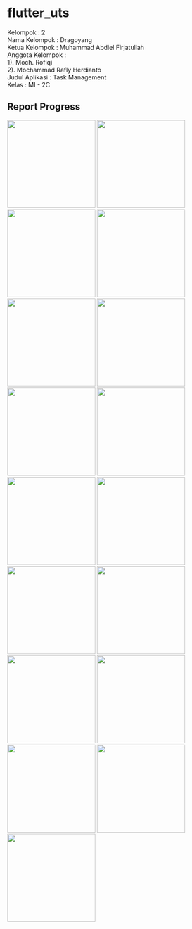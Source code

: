 # flutter_uts

Kelompok : 2 <br>
Nama Kelompok : Dragoyang <br>
Ketua Kelompok : Muhammad Abdiel Firjatullah <br>
Anggota Kelompok : <br>
1). Moch. Rofiqi <br>
2). Mochammad Rafly Herdianto <br>
Judul Aplikasi : Task Management <br>
Kelas : MI - 2C

## Report Progress

<span>
    <img src="assets/pages/1.png" width="200">
</span>
<span>
    <img src="assets/pages/2.png" width="200">
</span>
<span>
    <img src="assets/pages/3.png" width="200">
</span>
<span>
    <img src="assets/pages/4.png" width="200">
</span>
<span>
    <img src="assets/pages/5.png" width="200">
</span>
<span>
    <img src="assets/pages/6.png" width="200">
</span>
<span>
    <img src="assets/pages/7.png" width="200">
</span>
<span>
    <img src="assets/pages/8.png" width="200">
</span>
<span>
    <img src="assets/pages/9.png" width="200">
</span>
<span>
    <img src="assets/pages/10.png" width="200">
</span>
<span>
    <img src="assets/pages/11.png" width="200">
</span>
<span>
    <img src="assets/pages/12.png" width="200">
</span>
<span>
    <img src="assets/pages/13.png" width="200">
</span>
<span>
    <img src="assets/pages/14.png" width="200">
</span>
<span>
    <img src="assets/pages/15.png" width="200">
</span>
<span>
    <img src="assets/pages/16.png" width="200">
</span>
<span>
    <img src="assets/pages/17.png" width="200">
</span>
